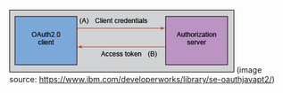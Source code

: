 ![client_credentials flow](/Clients/1.client_credentials/image001.png)
(image source: https://www.ibm.com/developerworks/library/se-oauthjavapt2/)
